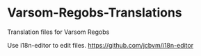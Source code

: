 # Varsom-Regobs-Translations
Translation files for Varsom Regobs

Use i18n-editor to edit files.
https://github.com/jcbvm/i18n-editor
